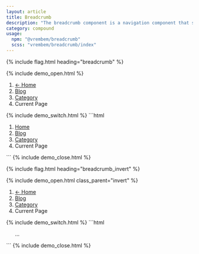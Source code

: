 ```yaml
---
layout: article
title: Breadcrumb
description: "The breadcrumb component is a navigation component that shows the hierarchical path to a users current location."
category: compound
usage:
  npm: "@vrembem/breadcrumb"
  scss: "vrembem/breadcrumb/index"
---
```


{% include flag.html heading="breadcrumb" %}

{% include demo_open.html %}
<ol class="breadcrumb">
  <li class="breadcrumb__item">
    <a href="#" class="breadcrumb__link">&larr; Home</a>
  </li>
  <li class="breadcrumb__item">
    <a href="#" class="breadcrumb__link">Blog</a>
  </li>
  <li class="breadcrumb__item">
    <a href="#" class="breadcrumb__link">Category</a>
  </li>
  <li class="breadcrumb__item">
    <span class="breadcrumb__text">Current Page</span>
  </li>
</ol>
{% include demo_switch.html %}
```html
<ol class="breadcrumb">
  <li class="breadcrumb__item">
    <a href="#" class="breadcrumb__link">Home</a>
  </li>
  <li class="breadcrumb__item">
    <a href="#" class="breadcrumb__link">Blog</a>
  </li>
  <li class="breadcrumb__item">
    <a href="#" class="breadcrumb__link">Category</a>
  </li>
  <li class="breadcrumb__item">
    Current Page
  </li>
</ol>
```
{% include demo_close.html %}

{% include flag.html heading="breadcrumb_invert" %}

{% include demo_open.html class_parent="invert" %}
<ol class="breadcrumb breadcrumb_invert">
  <li class="breadcrumb__item">
    <a href="#" class="breadcrumb__link">&larr; Home</a>
  </li>
  <li class="breadcrumb__item">
    <a href="#" class="breadcrumb__link">Blog</a>
  </li>
  <li class="breadcrumb__item">
    <a href="#" class="breadcrumb__link">Category</a>
  </li>
  <li class="breadcrumb__item">
    <span class="breadcrumb__text">Current Page</span>
  </li>
</ol>
{% include demo_switch.html %}
```html
<ol class="breadcrumb breadcrumb_invert">
  ...
</ol>
```
{% include demo_close.html %}
